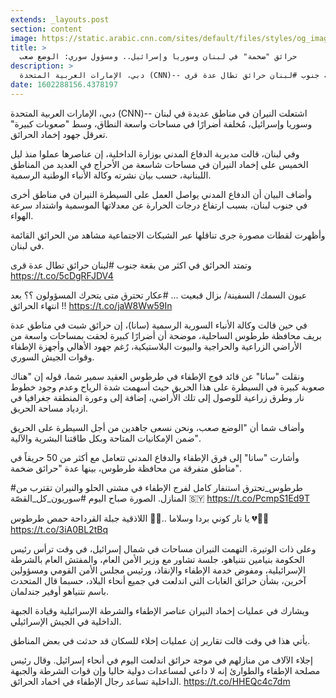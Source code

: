 ```yaml
--- 
extends: _layouts.post 
section: content 
image: https://static.arabic.cnn.com/sites/default/files/styles/og_image_v1/public/2020/10/09/images/GettyImages-1228166711.jpg?h=20b7acd9&itok=jPga3f38 
title: > 
  حرائق "ضخمة" في لبنان وسوريا وإسرائيل.. ومسؤول سوري: الوضع صعب 
description: > 
  دبي، الإمارات العربية المتحدة (CNN)-- اشتعلت النيران في مناطق عديدة في لبنان وسوريا وإسرائيل، مُخلفة أضرارًا في مساحات واسعة النطاق، وسط "صعوبات كبيرة" تعرقل جهود إخماد الحرائق.وأضاف البيان أن الدفاع المدني يواصل العمل على السيطرة النيران في مناطق أخرى في جنوب لبنان، بسبب ارتفاع درجات الحرارة عن معدلاتها الموسمية واشتداد سرعة الهواء.وأظهرت لقطات مصورة جرى تناقلها عبر الشبكات الاجتماعية مشاهد من الحرائق القائمة في لبنان.وتمتد الحرائق في اكثر من بقعة جنوب #لبنان حرائق تطال عدة قرى https://t.co/5cDgRFJDV4عيون السمك/ السفينة/ بزال قبعيت ... #عكار تحترق متى يتحرك المسؤولون ؟؟ بعد انتهاء الحرائق !!وقال رئيس مصلحة الإطفاء والطوارئ إنه لا داعي لمساعدات دولية حاليا وإن قوات الشرطة والجبهة الداخلية تساعد رجال الإطفاء في اخماد الحرائق. 
date: 1602288156.4378197 
--- 
```

دبي، الإمارات العربية المتحدة (CNN)-- اشتعلت النيران في مناطق عديدة في لبنان وسوريا وإسرائيل، مُخلفة أضرارًا في مساحات واسعة النطاق، وسط "صعوبات كبيرة" تعرقل جهود إخماد الحرائق.

وفي لبنان، قالت مديرية الدفاع المدني بوزارة الداخلية، إن عناصرها عملوا منذ ليل الخميس على إخماد النيران في مساحات شاسعة من الأحراج في العديد من المناطق اللبنانية، حسب بيان نشرته وكالة الأنباء الوطنية الرسمية.

وأضاف البيان أن الدفاع المدني يواصل العمل على السيطرة النيران في مناطق أخرى في جنوب لبنان، بسبب ارتفاع درجات الحرارة عن معدلاتها الموسمية واشتداد سرعة الهواء.

وأظهرت لقطات مصورة جرى تناقلها عبر الشبكات الاجتماعية مشاهد من الحرائق القائمة في لبنان.

وتمتد الحرائق في اكثر من بقعة جنوب #لبنان حرائق تطال عدة قرى https://t.co/5cDgRFJDV4

عيون السمك/ السفينة/ بزال قبعيت ... #عكار تحترق متى يتحرك المسؤولون ؟؟ بعد انتهاء الحرائق !! https://t.co/jaW8Ww59In

في حين قالت وكالة الأنباء السورية الرسمية (سانا)، إن حرائق شبت في مناطق عدة بريف محافظة طرطوس الساحلية، موضحة أن أضرارًا كبيرة لحقت بمساحات واسعة من الأراضي الزراعية والحراجية والبيوت البلاستيكية، رٌغم جهود الأهالي وأجهزة الإطفاء وقوات الجيش السوري.

ونقلت "سانا" عن قائد فوج الإطفاء في طرطوس العقيد سمير شما، قوله إن "هناك صعوبة كبيرة في السيطرة على هذا الحريق حيث أسهمت شدة الرياح وعدم وجود خطوط نار وطرق زراعية للوصول إلى تلك الأراضي، إضافة إلى وعورة المنطقة جغرافيا في ازدياد مساحة الحريق.

وأضاف شما أن "الوضع صعب، ونحن نسعى جاهدين من أجل السيطرة على الحريق ضمن الإمكانيات المتاحة وبكل طاقتنا البشرية والآلية".

وأشارت "سانا" إلى فرق الإطفاء والدفاع المدني تتعامل مع أكثر من 50 حريقاً في مناطق متفرقة من محافظة طرطوس، بينها عدة "حرائق ضخمة".

#طرطوس_تحترق استنفار كامل لفرج الإطفاء في مشتى الحلو والنيران تقترب من المنازل. الصورة صباح اليوم #سوريون_كل_القصّة 🇸🇾 https://t.co/PcmpS1Ed9T

يا نار كوني بردا وسلاما ..🙏🙏 اللاذقية جبلة القرداحة حمص طرطوس 💔🙏🙏 https://t.co/3iA0BL2tBq

وعلى ذات الوتيرة، التهمت النيران مساحات في شمال إسرائيل، في وقت ترأس رئيس الحكومة بنيامين نتنياهو، جلسة تشاور مع وزير الأمن العام، والمفتش العام بالشرطة الإسرائيلية، ومفوض خدمة الإطفاء والإنقاذ، ورئيس مجلس الأمن القومي ومسؤولين آخرين، بشأن حرائق الغابات التي اندلعت في جميع أنحاء البلاد، حسبما قال المتحدث باسم نتنياهو أوفير جندلمان.

ويشارك في عمليات إخماد النيران عناصر الإطفاء والشرطة الإسرائيلية وقيادة الجبهة الداخلية في الجيش الإسرائيلي.

يأتي هذا في وقت قالت تقارير إن عمليات إخلاء للسكان قد حدثت في بعض المناطق.

إجلاء الآلاف من منازلهم في موجة حرائق اندلعت اليوم في أنحاء إسرائيل. وقال رئيس مصلحة الإطفاء والطوارئ إنه لا داعي لمساعدات دولية حاليا وإن قوات الشرطة والجبهة الداخلية تساعد رجال الإطفاء في اخماد الحرائق. https://t.co/HHEQc4c7dm